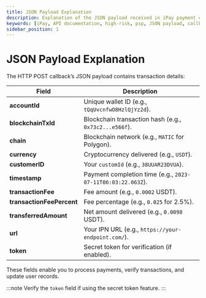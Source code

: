 ```yaml
---
title: JSON Payload Explanation
description: Explanation of the JSON payload received in iPay payment callbacks.
keywords: [iPay, API documentation, high-risk, psp, JSON payload, callback, transaction details, accountId, blockchainTxId, chain, currency, customerID, timestamp, transactionFee, transferredAmount, token verification]
sidebar_position: 1
---
```


# JSON Payload Explanation

The HTTP POST callback’s JSON payload contains transaction details:

| Field                | Description                                                                 |
|----------------------|-----------------------------------------------------------------------------|
| **accountId**        | Unique wallet ID (e.g., `tQqUvcnfwO8HzlQjYz2d`).                            |
| **blockchainTxId**   | Blockchain transaction hash (e.g., `0x73c2...e566f`).                      |
| **chain**            | Blockchain network (e.g., `MATIC` for Polygon).                            |
| **currency**         | Cryptocurrency delivered (e.g., `USDT`).                                   |
| **customerID**       | Your `customId` (e.g., `38UUAR23DVUA`).                                   |
| **timestamp**        | Payment completion time (e.g., `2023-07-11T06:03:22.063Z`).                |
| **transactionFee**   | Fee amount (e.g., `0.0002` USDT).                                         |
| **transactionFeePercent** | Fee percentage (e.g., `0.025` for 2.5%).                             |
| **transferredAmount** | Net amount delivered (e.g., `0.0098` USDT).                               |
| **url**              | Your IPN URL (e.g., `https://your-endpoint.com/`).                        |
| **token**            | Secret token for verification (if enabled).                                |

These fields enable you to process payments, verify transactions, and update user records.

:::note
Verify the `token` field if using the secret token feature.
:::